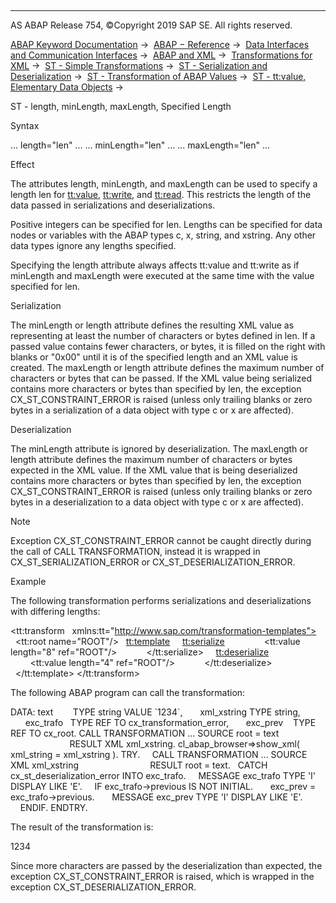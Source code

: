   

* * *

AS ABAP Release 754, ©Copyright 2019 SAP SE. All rights reserved.

[ABAP Keyword Documentation](javascript:call_link\('abenabap.htm'\)) →  [ABAP − Reference](javascript:call_link\('abenabap_reference.htm'\)) →  [Data Interfaces and Communication Interfaces](javascript:call_link\('abenabap_data_communication.htm'\)) →  [ABAP and XML](javascript:call_link\('abenabap_xml.htm'\)) →  [Transformations for XML](javascript:call_link\('abenabap_xml_trafos.htm'\)) →  [ST - Simple Transformations](javascript:call_link\('abenabap_st.htm'\)) →  [ST - Serialization and Deserialization](javascript:call_link\('abenst_serial_deserial.htm'\)) →  [ST - Transformation of ABAP Values](javascript:call_link\('abenst_abap_values.htm'\)) →  [ST - tt:value, Elementary Data Objects](javascript:call_link\('abenst_tt_value_elementary.htm'\)) → 

ST - length, minLength, maxLength, Specified Length

Syntax

... length="len" ...
... minLength="len" ...
... maxLength="len" ...

Effect

The attributes length, minLength, and maxLength can be used to specify a length len for [tt:value](javascript:call_link\('abenst_tt_value_elementary.htm'\)), [tt:write](javascript:call_link\('abenst_tt_write.htm'\)), and [tt:read](javascript:call_link\('abenst_tt_read.htm'\)). This restricts the length of the data passed in serializations and deserializations.

Positive integers can be specified for len. Lengths can be specified for data nodes or variables with the ABAP types c, x, string, and xstring. Any other data types ignore any lengths specified.

Specifying the length attribute always affects tt:value and tt:write as if minLength and maxLength were executed at the same time with the value specified for len.

Serialization

The minLength or length attribute defines the resulting XML value as representing at least the number of characters or bytes defined in len. If a passed value contains fewer characters, or bytes, it is filled on the right with blanks or "0x00" until it is of the specified length and an XML value is created. The maxLength or length attribute defines the maximum number of characters or bytes that can be passed. If the XML value being serialized contains more characters or bytes than specified by len, the exception CX\_ST\_CONSTRAINT\_ERROR is raised (unless only trailing blanks or zero bytes in a serialization of a data object with type c or x are affected).

Deserialization

The minLength attribute is ignored by deserialization. The maxLength or length attribute defines the maximum number of characters or bytes expected in the XML value. If the XML value that is being deserialized contains more characters or bytes than specified by len, the exception CX\_ST\_CONSTRAINT\_ERROR is raised (unless only trailing blanks or zero bytes in a deserialization to a data object with type c or x are affected).

Note

Exception CX\_ST\_CONSTRAINT\_ERROR cannot be caught directly during the call of CALL TRANSFORMATION, instead it is wrapped in CX\_ST\_SERIALIZATION\_ERROR or CX\_ST\_DESERIALIZATION\_ERROR.

Example

The following transformation performs serializations and deserializations with differing lengths:

<?sap.transform simple?>
<tt:transform
  xmlns:tt="http://www.sap.com/transformation-templates">
  <tt:root name="ROOT"/>
  <tt:template>
    <tt:serialize>
      <Text>
        <tt:value length="8" ref="ROOT"/>
      </Text>
    </tt:serialize>
    <tt:deserialize>
      <Text>
        <tt:value length="4" ref="ROOT"/>
      </Text>
    </tt:deserialize>
  </tt:template>
</tt:transform>

The following ABAP program can call the transformation:

DATA: text        TYPE string VALUE \`1234\`,
      xml\_xstring TYPE string,
      exc\_trafo   TYPE REF TO cx\_transformation\_error,
      exc\_prev    TYPE REF TO cx\_root.
CALL TRANSFORMATION ... SOURCE root = text
                        RESULT XML xml\_xstring.
cl\_abap\_browser=>show\_xml( xml\_string = xml\_xstring ).
TRY.
    CALL TRANSFORMATION ... SOURCE XML xml\_xstring
                            RESULT root = text.
  CATCH cx\_st\_deserialization\_error INTO exc\_trafo.
    MESSAGE exc\_trafo TYPE 'I' DISPLAY LIKE 'E'.
    IF exc\_trafo->previous IS NOT INITIAL.
      exc\_prev = exc\_trafo->previous.
      MESSAGE exc\_prev TYPE 'I' DISPLAY LIKE 'E'.
    ENDIF.
ENDTRY.

The result of the transformation is:

<Text>1234    </Text>

Since more characters are passed by the deserialization than expected, the exception CX\_ST\_CONSTRAINT\_ERROR is raised, which is wrapped in the exception CX\_ST\_DESERIALIZATION\_ERROR.